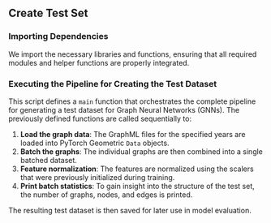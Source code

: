 ## Create Test Set

### Importing Dependencies

We import the necessary libraries and functions, ensuring that all required modules and helper functions are properly integrated.

### Executing the Pipeline for Creating the Test Dataset

This script defines a `main` function that orchestrates the complete pipeline for generating a test dataset for Graph Neural Networks (GNNs). The previously defined functions are called sequentially to:

1. **Load the graph data**: The GraphML files for the specified years are loaded into PyTorch Geometric `Data` objects.
2. **Batch the graphs**: The individual graphs are then combined into a single batched dataset.
3. **Feature normalization**: The features are normalized using the scalers that were previously initialized during training.
4. **Print batch statistics**: To gain insight into the structure of the test set, the number of graphs, nodes, and edges is printed.

The resulting test dataset is then saved for later use in model evaluation.
